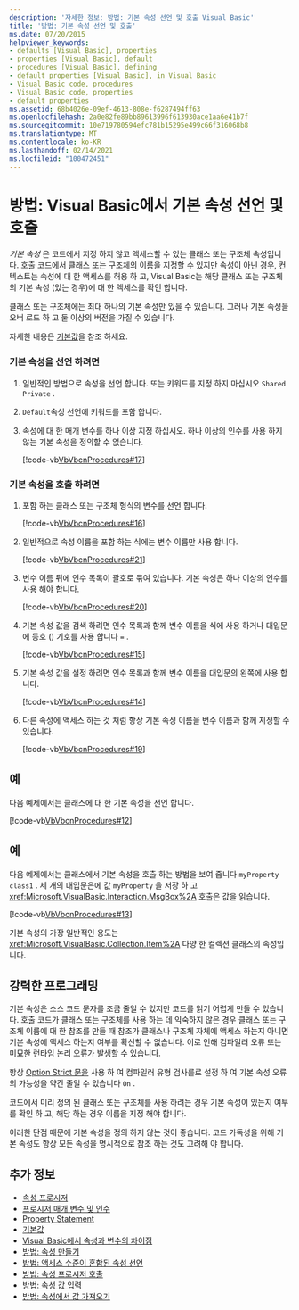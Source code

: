 ```yaml
---
description: '자세한 정보: 방법: 기본 속성 선언 및 호출 Visual Basic'
title: '방법: 기본 속성 선언 및 호출'
ms.date: 07/20/2015
helpviewer_keywords:
- defaults [Visual Basic], properties
- properties [Visual Basic], default
- procedures [Visual Basic], defining
- default properties [Visual Basic], in Visual Basic
- Visual Basic code, procedures
- Visual Basic code, properties
- default properties
ms.assetid: 68b4026e-09ef-4613-808e-f6287494ff63
ms.openlocfilehash: 2a0e82fe89bb89613996f613930ace1aa6e41b7f
ms.sourcegitcommit: 10e719780594efc781b15295e499c66f316068b8
ms.translationtype: MT
ms.contentlocale: ko-KR
ms.lasthandoff: 02/14/2021
ms.locfileid: "100472451"
---
```

# <a name="how-to-declare-and-call-a-default-property-in-visual-basic"></a>방법: Visual Basic에서 기본 속성 선언 및 호출

*기본 속성* 은 코드에서 지정 하지 않고 액세스할 수 있는 클래스 또는 구조체 속성입니다. 호출 코드에서 클래스 또는 구조체의 이름을 지정할 수 있지만 속성이 아닌 경우, 컨텍스트는 속성에 대 한 액세스를 허용 하 고, Visual Basic는 해당 클래스 또는 구조체의 기본 속성 (있는 경우)에 대 한 액세스를 확인 합니다.  
  
 클래스 또는 구조체에는 최대 하나의 기본 속성만 있을 수 있습니다. 그러나 기본 속성을 오버 로드 하 고 둘 이상의 버전을 가질 수 있습니다.  
  
 자세한 내용은 [기본값](../../../language-reference/modifiers/default.md)을 참조 하세요.  
  
### <a name="to-declare-a-default-property"></a>기본 속성을 선언 하려면  
  
1. 일반적인 방법으로 속성을 선언 합니다. 또는 키워드를 지정 하지 마십시오 `Shared` `Private` .  
  
2. `Default`속성 선언에 키워드를 포함 합니다.  
  
3. 속성에 대 한 매개 변수를 하나 이상 지정 하십시오. 하나 이상의 인수를 사용 하지 않는 기본 속성을 정의할 수 없습니다.  
  
     [!code-vb[VbVbcnProcedures#17](~/samples/snippets/visualbasic/VS_Snippets_VBCSharp/VbVbcnProcedures/VB/Class1.vb#17)]  
  
### <a name="to-call-a-default-property"></a>기본 속성을 호출 하려면  
  
1. 포함 하는 클래스 또는 구조체 형식의 변수를 선언 합니다.  
  
     [!code-vb[VbVbcnProcedures#16](~/samples/snippets/visualbasic/VS_Snippets_VBCSharp/VbVbcnProcedures/VB/Class1.vb#16)]  
  
2. 일반적으로 속성 이름을 포함 하는 식에는 변수 이름만 사용 합니다.  
  
     [!code-vb[VbVbcnProcedures#21](~/samples/snippets/visualbasic/VS_Snippets_VBCSharp/VbVbcnProcedures/VB/Class1.vb#21)]  
  
3. 변수 이름 뒤에 인수 목록이 괄호로 묶여 있습니다. 기본 속성은 하나 이상의 인수를 사용 해야 합니다.  
  
     [!code-vb[VbVbcnProcedures#20](~/samples/snippets/visualbasic/VS_Snippets_VBCSharp/VbVbcnProcedures/VB/Class1.vb#20)]  
  
4. 기본 속성 값을 검색 하려면 인수 목록과 함께 변수 이름을 식에 사용 하거나 대입문에 등호 () 기호를 사용 합니다 `=` .  
  
     [!code-vb[VbVbcnProcedures#15](~/samples/snippets/visualbasic/VS_Snippets_VBCSharp/VbVbcnProcedures/VB/Class1.vb#15)]  
  
5. 기본 속성 값을 설정 하려면 인수 목록과 함께 변수 이름을 대입문의 왼쪽에 사용 합니다.  
  
     [!code-vb[VbVbcnProcedures#14](~/samples/snippets/visualbasic/VS_Snippets_VBCSharp/VbVbcnProcedures/VB/Class1.vb#14)]  
  
6. 다른 속성에 액세스 하는 것 처럼 항상 기본 속성 이름을 변수 이름과 함께 지정할 수 있습니다.  
  
     [!code-vb[VbVbcnProcedures#19](~/samples/snippets/visualbasic/VS_Snippets_VBCSharp/VbVbcnProcedures/VB/Class1.vb#19)]  
  
## <a name="example"></a>예  

 다음 예제에서는 클래스에 대 한 기본 속성을 선언 합니다.  
  
 [!code-vb[VbVbcnProcedures#12](~/samples/snippets/visualbasic/VS_Snippets_VBCSharp/VbVbcnProcedures/VB/Class1.vb#12)]  
  
## <a name="example"></a>예  

 다음 예제에서는 클래스에서 기본 속성을 호출 하는 방법을 보여 줍니다 `myProperty` `class1` . 세 개의 대입문은에 값 `myProperty` 을 저장 하 고 <xref:Microsoft.VisualBasic.Interaction.MsgBox%2A> 호출은 값을 읽습니다.  
  
 [!code-vb[VbVbcnProcedures#13](~/samples/snippets/visualbasic/VS_Snippets_VBCSharp/VbVbcnProcedures/VB/Class1.vb#13)]  
  
 기본 속성의 가장 일반적인 용도는 <xref:Microsoft.VisualBasic.Collection.Item%2A> 다양 한 컬렉션 클래스의 속성입니다.  
  
## <a name="robust-programming"></a>강력한 프로그래밍  

 기본 속성은 소스 코드 문자를 조금 줄일 수 있지만 코드를 읽기 어렵게 만들 수 있습니다. 호출 코드가 클래스 또는 구조체를 사용 하는 데 익숙하지 않은 경우 클래스 또는 구조체 이름에 대 한 참조를 만들 때 참조가 클래스나 구조체 자체에 액세스 하는지 아니면 기본 속성에 액세스 하는지 여부를 확신할 수 없습니다. 이로 인해 컴파일러 오류 또는 미묘한 런타임 논리 오류가 발생할 수 있습니다.  
  
 항상 [Option Strict 문을](../../../language-reference/statements/option-strict-statement.md) 사용 하 여 컴파일러 유형 검사를로 설정 하 여 기본 속성 오류의 가능성을 약간 줄일 수 있습니다 `On` .  
  
 코드에서 미리 정의 된 클래스 또는 구조체를 사용 하려는 경우 기본 속성이 있는지 여부를 확인 하 고, 해당 하는 경우 이름을 지정 해야 합니다.  
  
 이러한 단점 때문에 기본 속성을 정의 하지 않는 것이 좋습니다. 코드 가독성을 위해 기본 속성도 항상 모든 속성을 명시적으로 참조 하는 것도 고려해 야 합니다.  
  
## <a name="see-also"></a>추가 정보

- [속성 프로시저](./property-procedures.md)
- [프로시저 매개 변수 및 인수](./procedure-parameters-and-arguments.md)
- [Property Statement](../../../language-reference/statements/property-statement.md)
- [기본값](../../../language-reference/modifiers/default.md)
- [Visual Basic에서 속성과 변수의 차이점](./differences-between-properties-and-variables.md)
- [방법: 속성 만들기](./how-to-create-a-property.md)
- [방법: 액세스 수준이 혼합된 속성 선언](./how-to-declare-a-property-with-mixed-access-levels.md)
- [방법: 속성 프로시저 호출](./how-to-call-a-property-procedure.md)
- [방법: 속성 값 입력](./how-to-put-a-value-in-a-property.md)
- [방법: 속성에서 값 가져오기](./how-to-get-a-value-from-a-property.md)
